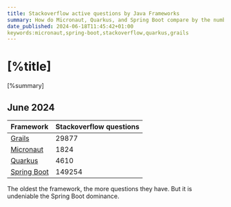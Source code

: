 ```yaml
---
title: Stackoverflow active questions by Java Frameworks
summary: How do Micronaut, Quarkus, and Spring Boot compare by the number of [Stackoverflow](https://stackoverflow.com) questions?
date_published: 2024-06-18T11:45:42+01:00
keywords:micronaut,spring-boot,stackoverflow,quarkus,grails
---
```


# [%title]

[%summary]

## June 2024

|Framework | Stackoverflow questions |
|:--- |:---- |
|[Grails](https://stackoverflow.com/questions/tagged/grails)| 29877 |
|[Micronaut](https://stackoverflow.com/questions/tagged/micronaut)| 1824 |
|[Quarkus](https://stackoverflow.com/questions/tagged/quarkus)| 4610 |
|[Spring Boot](https://stackoverflow.com/questions/tagged/spring-boot)| 149254 |

<script type="text/javascript" src="https://www.gstatic.com/charts/loader.js"></script>
<script type="text/javascript">
google.charts.load('current', {'packages':['corechart']});
google.charts.setOnLoadCallback(drawChart);
function drawChart() {
  var data = new google.visualization.DataTable();
  data.addColumn('string', 'Java Framework');
  data.addColumn('number', 'Stackoverflow questions');
  data.addRows([
    ['Micronaut', 1824],
	['Quarkus', 4610],
	['Grails', 29877],
	['Spring Boot', 149254]
   ]);
   var options = {'title':'Stackoverflow Questions by Java framework',
   'width':400,
   'height':300};
   var chart = new google.visualization.PieChart(document.getElementById('chart_div'));
   chart.draw(data, options);
}
</script>
<div id="chart_div"></div>

The oldest the framework, the more questions they have. But it is undeniable the Spring Boot dominance. 
